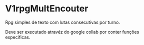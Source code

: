 # V1rpgMultEncouter

Rpg simples de texto com lutas consecutivas por turno.

Deve ser executado atravéz do google collab por conter funções especificas.
